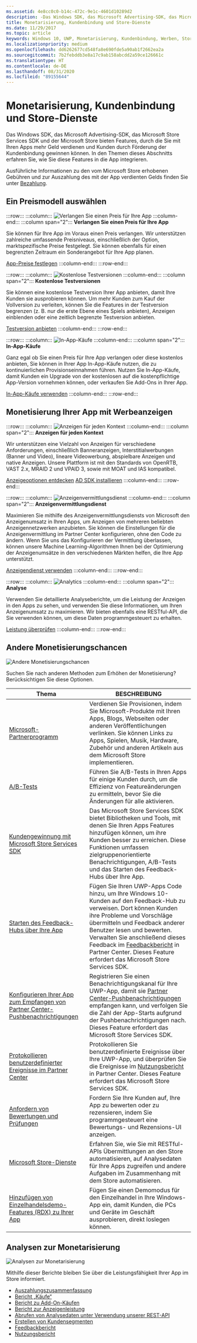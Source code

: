 ```yaml
---
ms.assetid: 4e8cc0c0-b14c-472c-9e1c-4601d10289d2
description: -Das Windows SDK, das Microsoft Advertising-SDK, das Microsoft Store Services SDK und der Microsoft Store bieten zahlreiche Features, durch die Sie mit Ihren Apps mehr Geld verdienen und Kunden durch Förderung der Kundenbindung gewinnen können.
title: Monetarisierung, Kundenbindung und Store-Dienste
ms.date: 11/29/2017
ms.topic: article
keywords: Windows 10, UWP, Monetarisierung, Kundenbindung, Werben, Store-Dienste
ms.localizationpriority: medium
ms.openlocfilehash: dd6262677cd548fa8e690fde5a90ab1f2662ea2a
ms.sourcegitcommit: 7b2febddb3e8a17c9ab158abcdd2a59ce126661c
ms.translationtype: HT
ms.contentlocale: de-DE
ms.lasthandoff: 08/31/2020
ms.locfileid: "89155644"
---
```

# <a name="monetization-engagement-and-store-services"></a>Monetarisierung, Kundenbindung und Store-Dienste

Das Windows SDK, das Microsoft Advertising-SDK, das Microsoft Store Services SDK und der Microsoft Store bieten Features, durch die Sie mit Ihren Apps mehr Geld verdienen und Kunden durch Förderung der Kundenbindung gewinnen können. In den Themen dieses Abschnitts erfahren Sie, wie Sie diese Features in die App integrieren.

Ausführliche Informationen zu den vom Microsoft Store erhobenen Gebühren und zur Auszahlung des mit der App verdienten Gelds finden Sie unter [Bezahlung](../publish/getting-paid-apps.md).

## <a name="choose-a-pricing-model"></a>Ein Preismodell auswählen

:::row:::
    :::column:::
        ![Verlangen Sie einen Preis für Ihre App](images/pricing-charge-price.png)
    :::column-end:::
    :::column span="2":::
**Verlangen Sie einen Preis für Ihre App**

Sie können für Ihre App im Voraus einen Preis verlangen. Wir unterstützen zahlreiche umfassende Preisniveaus, einschließlich der Option, marktspezifische Preise festgelegt. Sie können ebenfalls für einen begrenzten Zeitraum ein Sonderangebot für Ihre App planen.

[App-Preise festlegen](../publish/set-app-pricing-and-availability.md)
    :::column-end:::
:::row-end:::

:::row:::
    :::column:::
        ![Kostenlose Testversionen](images/pricing-free-trial.png)
    :::column-end:::
    :::column span="2":::
**Kostenlose Testversionen**

Sie können eine kostenlose Testversion Ihrer App anbieten, damit Ihre Kunden sie ausprobieren können. Um mehr Kunden zum Kauf der Vollversion zu verleiten, können Sie die Features in der Testversion begrenzen (z. B. nur die erste Ebene eines Spiels anbieten), Anzeigen einblenden oder eine zeitlich begrenzte Testversion anbieten.

[Testversion anbieten](in-app-purchases-and-trials.md)
    :::column-end:::
:::row-end:::

:::row:::
    :::column:::
        ![In-App-Käufe](images/pricing-in-app-purchases.png)
    :::column-end:::
    :::column span="2":::
**In-App-Käufe**

Ganz egal ob Sie einen Preis für Ihre App verlangen oder diese kostenlos anbieten, Sie können in Ihrer App In-App-Käufe nutzen, die zu kontinuierlichen Provisionseinnahmen führen. Nutzen Sie In-App-Käufe, damit Kunden ein Upgrade von der kostenlosen auf die kostenpflichtige App-Version vornehmen können, oder verkaufen Sie Add-Ons in Ihrer App.

[In-App-Käufe verwenden](in-app-purchases-and-trials.md)
    :::column-end:::
:::row-end:::

## <a name="monetize-your-app-with-ads"></a>Monetisierung Ihrer App mit Werbeanzeigen

:::row:::
    :::column:::
        ![Anzeigen für jeden Kontext](images/monetize-ads-every-context.png)
    :::column-end:::
    :::column span="2":::
**Anzeigen für jeden Kontext**

Wir unterstützen eine Vielzahl von Anzeigen für verschiedene Anforderungen, einschließlich Banneranzeigen, Interstitialwerbungen (Banner und Video), lineare Videowerbung, abspielbare Anzeigen und native Anzeigen. Unsere Plattform ist mit den Standards von OpenRTB, VAST 2.x, MRAID 2 und VPAID 3, sowie mit MOAT und IAS kompatibel.

[Anzeigeoptionen entdecken](../publish/create-an-ad-campaign-for-your-app.md)
[AD SDK installieren](https://marketplace.visualstudio.com/items?itemName=AdMediator.MicrosoftAdvertisingSDK)
    :::column-end:::
:::row-end:::

:::row:::
    :::column:::
        ![Anzeigenvermittlungsdienst](images/monetize-ad-mediation-service.png)
    :::column-end:::
    :::column span="2":::
**Anzeigenvermittlungsdienst**

Maximieren Sie mithilfe des Anzeigenvermittlungsdiensts von Microsoft den Anzeigenumsatz in Ihren Apps, um Anzeigen von mehreren beliebten Anzeigennetzwerken anzubieten. Sie können die Einstellungen für die Anzeigenvermittlung im Partner Center konfigurieren, ohne den Code zu ändern. Wenn Sie uns das Konfigurieren der Vermittlung überlassen, können unsere Machine Learning-Algorithmen Ihnen bei der Optimierung der Anzeigenumsätze in den verschiedenen Märkten helfen, die Ihre App unterstützt.

[Anzeigendienst verwenden](https://blogs.windows.com/windowsdeveloper/2017/05/08/announcing-microsofts-ad-mediation-service/)
    :::column-end:::
:::row-end:::

:::row:::
    :::column:::
        ![Analytics](images/monetize-analytics-pie-chart.png)
    :::column-end:::
    :::column span="2":::
**Analyse**

Verwenden Sie detaillierte Analyseberichte, um die Leistung der Anzeigen in den Apps zu sehen, und verwenden Sie diese Informationen, um Ihren Anzeigenumsatz zu maximieren. Wir bieten ebenfalls eine RESTful-API, die Sie verwenden können, um diese Daten programmgesteuert zu erhalten.

[Leistung überprüfen](../publish/advertising-performance-report.md)
    :::column-end:::
:::row-end:::

## <a name="other-monetization-opportunities"></a>Andere Monetisierungschancen

![Andere Monetisierungschancen](images/monetize-other-opportunities.png)

Suchen Sie nach anderen Methoden zum Erhöhen der Monetisierung? Berücksichtigen Sie diese Optionen.

 Thema                | BESCHREIBUNG                 |
|--------------------|-----------------------------|
| [Microsoft-Partnerprogramm](https://www.microsoftaffiliates.com/) | Verdienen Sie Provisionen, indem Sie Microsoft-Produkte mit Ihren Apps, Blogs, Webseiten oder anderen Veröffentlichungen verlinken. Sie können Links zu Apps, Spielen, Musik, Hardware, Zubehör und anderen Artikeln aus dem Microsoft Store implementieren.
| [A/B-Tests](./run-app-experiments-with-a-b-testing.md) | Führen Sie A/B-Tests in Ihren Apps für einige Kunden durch, um die Effizienz von Featureänderungen zu ermitteln, bevor Sie die Änderungen für alle aktivieren.
| [Kundengewinnung mit Microsoft Store Services SDK](microsoft-store-services-sdk.md) | Das Microsoft Store Services SDK bietet Bibliotheken und Tools, mit denen Sie Ihren Apps Features hinzufügen können, um ihre Kunden besser zu erreichen. Diese Funktionen umfassen zielgruppenorientierte Benachrichtigungen, A/B-Tests und das Starten des Feedback-Hubs über Ihre App.
| [Starten des Feedback-Hubs über Ihre App](launch-feedback-hub-from-your-app.md) | Fügen Sie Ihren UWP-Apps Code hinzu, um Ihre Windows 10-Kunden auf den Feedback-Hub zu verweisen. Dort können Kunden ihre Probleme und Vorschläge übermitteln und Feedback anderer Benutzer lesen und bewerten. Verwalten Sie anschließend dieses Feedback im [Feedbackbericht](../publish/feedback-report.md) in Partner Center. Dieses Feature erfordert das Microsoft Store Services SDK. 
| [Konfigurieren Ihrer App zum Empfangen von Partner Center-Pushbenachrichtigungen](configure-your-app-to-receive-dev-center-notifications.md) | Registrieren Sie einen Benachrichtigungskanal für Ihre UWP-App, damit sie [Partner Center-Pushbenachrichtigungen](../publish/send-push-notifications-to-your-apps-customers.md) empfangen kann, und verfolgen Sie die Zahl der App-Starts aufgrund der Pushbenachrichtigungen nach. Dieses Feature erfordert das Microsoft Store Services SDK.
| [Protokollieren benutzerdefinierter Ereignisse im Partner Center](log-custom-events-for-dev-center.md) | Protokollieren Sie benutzerdefinierte Ereignisse über Ihre UWP-App, und überprüfen Sie die Ereignisse im [Nutzungsbericht](../publish/usage-report.md) in Partner Center. Dieses Feature erfordert das Microsoft Store Services SDK.
| [Anfordern von Bewertungen und Prüfungen](request-ratings-and-reviews.md) | Fordern Sie Ihre Kunden auf, Ihre App zu bewerten oder zu rezensieren, indem Sie programmgesteuert eine Bewertungs- und Rezensions-UI anzeigen.
| [Microsoft Store-Dienste](using-windows-store-services.md) | Erfahren Sie, wie Sie mit RESTful-APIs Übermittlungen an den Store automatisieren, auf Analysedaten für Ihre Apps zugreifen und andere Aufgaben im Zusammenhang mit dem Store automatisieren.
| [Hinzufügen von Einzelhandelsdemo-Features (RDX) zu Ihrer App](retail-demo-experience.md) | Fügen Sie einen Demomodus für den Einzelhandel in Ihre Windows-App ein, damit Kunden, die PCs und Geräte im Geschäft ausprobieren, direkt loslegen können.

## <a name="monetization-analytics"></a>Analysen zur Monetarisierung

![Analysen zur Monetarisierung](images/monetize-analytics.png)

Mithilfe dieser Berichte bleiben Sie über die Leistungsfähigkeit Ihrer App im Store informiert.

- [Auszahlungszusammenfassung](../publish/payout-summary.md)
- [Bericht „Käufe“](../publish/acquisitions-report.md)
- [Bericht zu Add-On-Käufen](../publish/add-on-acquisitions-report.md)
- [Bericht zur Anzeigenleistung](../publish/advertising-performance-report.md)
- [Abrufen von Analysedaten unter Verwendung unserer REST-API](access-analytics-data-using-windows-store-services.md)
- [Erstellen von Kundensegmenten](../publish/create-customer-segments.md)
- [Feedbackbericht](../publish/feedback-report.md)
- [Nutzungsbericht](../publish/usage-report.md)
